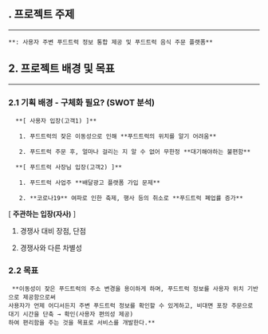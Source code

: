 ## . **프로젝트 주제**

---

    **: 사용자 주변 푸드트럭 정보 통합 제공 및 푸드트럭 음식 주문 플랫폼**

## 2. **프로젝트 배경 및 목표**

---

### 2.1 기획 배경 - 구체화 필요? (SWOT 분석)

      **[ 사용자 입장(고객1) ]**

       1. 푸드트럭의 잦은 이동성으로 인해 **푸드트럭의 위치를 알기 어려움**

       2. 푸드트럭 주문 후, 얼마나 걸리는 지 알 수 없어 무한정 **대기해야하는 불편함**

      **[ 푸드트럭 사장님 입장(고객2) ]**

       1. 푸드트럭 사업주 **배달광고 플랫폼 가입 문제**

       2. **코로나19** 여파로 인한 축제, 행사 등의 취소로 **푸드트럭 폐업률 증가**

[ **주관하는 입장(자사)** ]

1. 경쟁사 대비 장점, 단점

2. 경쟁사와 다른 차별성

### 2.2 목표

     **이동성이 잦은 푸드트럭의 주소 변경을 용이하게 하며, 푸드트럭 정보를 사용자 위치 기반으로 제공함으로써
    사용자가 언제 어디서든지 주변 푸드트럭 정보를 확인할 수 있게하고, 비대면 포장 주문으로 대기 시간을 단축 → 확인(사용자 편의성 제공)
    하여 편리함을 주는 것을 목표로 서비스를 개발한다.**
